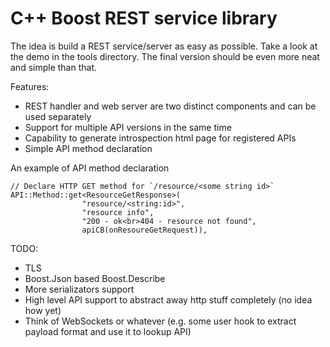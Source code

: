 # C++ Boost REST service library

The idea is build a REST service/server as easy as possible.
Take a look at the demo in the tools directory. The final version should be even more neat and simple than that.

Features:

 * REST handler and web server are two distinct components and can be used separately
 * Support for multiple API versions in the same time
 * Capability to generate introspection html page for registered APIs
 * Simple API method declaration

An example of API method declaration

```
// Declare HTTP GET method for `/resource/<some string id>`
API::Method::get<ResourceGetResponse>(
                "resource/<string:id>",
                "resource info",
                "200 - ok<br>404 - resource not found",
                apiCB(onResoureGetRequest)),
```

TODO:
 
 * TLS
 * Boost.Json based Boost.Describe
 * More serializators support
 * High level API support to abstract away http stuff completely (no idea how yet)
 * Think of WebSockets or whatever (e.g. some user hook to extract payload format and use it to lookup API)
